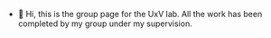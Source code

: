 - 👋 Hi, this is the group page for the UxV lab. All the work has been completed by my group under my supervision. 

<!---
ChunboLuo/ChunboLuo is a ✨ special ✨ repository because its `README.md` (this file) appears on your GitHub profile.
You can click the Preview link to take a look at your changes.
--->
